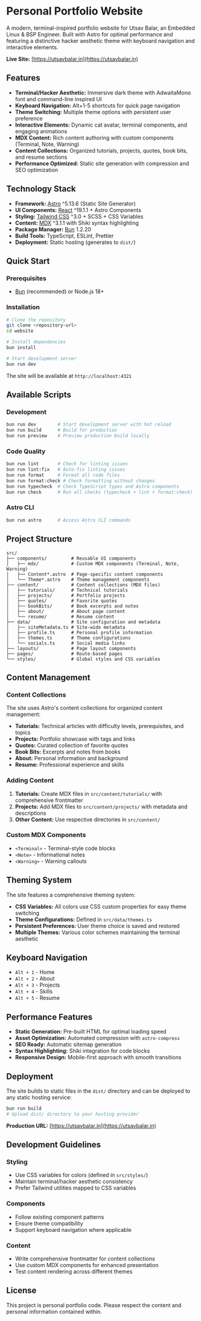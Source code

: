 # Personal Portfolio Website

A modern, terminal-inspired portfolio website for Utsav Balar, an Embedded Linux & BSP Engineer. Built with Astro for optimal performance and featuring a distinctive hacker aesthetic theme with keyboard navigation and interactive elements.

**Live Site:** [https://utsavbalar.in](https://utsavbalar.in)

## Features

- **Terminal/Hacker Aesthetic:** Immersive dark theme with AdwaitaMono font and command-line inspired UI
- **Keyboard Navigation:** Alt+1-5 shortcuts for quick page navigation
- **Theme Switching:** Multiple theme options with persistent user preference
- **Interactive Elements:** Dynamic cat avatar, terminal components, and engaging animations
- **MDX Content:** Rich content authoring with custom components (Terminal, Note, Warning)
- **Content Collections:** Organized tutorials, projects, quotes, book bits, and resume sections
- **Performance Optimized:** Static site generation with compression and SEO optimization

## Technology Stack

- **Framework:** [Astro](https://astro.build/) ^5.13.6 (Static Site Generator)
- **UI Components:** [React](https://react.dev/) ^19.1.1 + Astro Components
- **Styling:** [Tailwind CSS](https://tailwindcss.com/) ^3.0 + SCSS + CSS Variables
- **Content:** [MDX](https://mdxjs.com/) ^3.1.1 with Shiki syntax highlighting
- **Package Manager:** [Bun](https://bun.sh/) 1.2.20
- **Build Tools:** TypeScript, ESLint, Prettier
- **Deployment:** Static hosting (generates to `dist/`)

## Quick Start

### Prerequisites

- [Bun](https://bun.sh/) (recommended) or Node.js 18+

### Installation

```bash
# Clone the repository
git clone <repository-url>
cd website

# Install dependencies
bun install

# Start development server
bun run dev
```

The site will be available at `http://localhost:4321`

## Available Scripts

### Development

```bash
bun run dev        # Start development server with hot reload
bun run build      # Build for production
bun run preview    # Preview production build locally
```

### Code Quality

```bash
bun run lint       # Check for linting issues
bun run lint:fix   # Auto-fix linting issues
bun run format     # Format all code files
bun run format:check # Check formatting without changes
bun run typecheck  # Check TypeScript types and Astro components
bun run check      # Run all checks (typecheck + lint + format:check)
```

### Astro CLI

```bash
bun run astro      # Access Astro CLI commands
```

## Project Structure

```
src/
├── components/         # Reusable UI components
│   ├── mdx/            # Custom MDX components (Terminal, Note, Warning)
│   ├── Content*.astro  # Page-specific content components
│   └── Theme*.astro    # Theme management components
├── content/            # Content collections (MDX files)
│   ├── tutorials/      # Technical tutorials
│   ├── projects/       # Portfolio projects
│   ├── quotes/         # Favorite quotes
│   ├── bookBits/       # Book excerpts and notes
│   ├── about/          # About page content
│   └── resume/         # Resume content
├── data/               # Site configuration and metadata
│   ├── siteMetadata.ts # Site-wide metadata
│   ├── profile.ts      # Personal profile information
│   ├── themes.ts       # Theme configurations
│   └── socials.ts      # Social media links
├── layouts/            # Page layout components
├── pages/              # Route-based pages
└── styles/             # Global styles and CSS variables
```

## Content Management

### Content Collections

The site uses Astro's content collections for organized content management:

- **Tutorials:** Technical articles with difficulty levels, prerequisites, and topics
- **Projects:** Portfolio showcase with tags and links
- **Quotes:** Curated collection of favorite quotes
- **Book Bits:** Excerpts and notes from books
- **About:** Personal information and background
- **Resume:** Professional experience and skills

### Adding Content

1. **Tutorials:** Create MDX files in `src/content/tutorials/` with comprehensive frontmatter
2. **Projects:** Add MDX files to `src/content/projects/` with metadata and descriptions
3. **Other Content:** Use respective directories in `src/content/`

### Custom MDX Components

- `<Terminal>` - Terminal-style code blocks
- `<Note>` - Informational notes
- `<Warning>` - Warning callouts

## Theming System

The site features a comprehensive theming system:

- **CSS Variables:** All colors use CSS custom properties for easy theme switching
- **Theme Configurations:** Defined in `src/data/themes.ts`
- **Persistent Preferences:** User theme choice is saved and restored
- **Multiple Themes:** Various color schemes maintaining the terminal aesthetic

## Keyboard Navigation

- `Alt + 1` - Home
- `Alt + 2` - About
- `Alt + 3` - Projects
- `Alt + 4` - Skills
- `Alt + 5` - Resume

## Performance Features

- **Static Generation:** Pre-built HTML for optimal loading speed
- **Asset Optimization:** Automated compression with `astro-compress`
- **SEO Ready:** Automatic sitemap generation
- **Syntax Highlighting:** Shiki integration for code blocks
- **Responsive Design:** Mobile-first approach with smooth transitions

## Deployment

The site builds to static files in the `dist/` directory and can be deployed to any static hosting service:

```bash
bun run build
# Upload dist/ directory to your hosting provider
```

**Production URL:** [https://utsavbalar.in](https://utsavbalar.in)

## Development Guidelines

### Styling

- Use CSS variables for colors (defined in `src/styles/`)
- Maintain terminal/hacker aesthetic consistency
- Prefer Tailwind utilities mapped to CSS variables

### Components

- Follow existing component patterns
- Ensure theme compatibility
- Support keyboard navigation where applicable

### Content

- Write comprehensive frontmatter for content collections
- Use custom MDX components for enhanced presentation
- Test content rendering across different themes

## License

This project is personal portfolio code. Please respect the content and personal information contained within.
